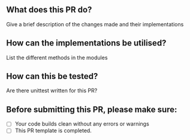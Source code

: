 ## What does this PR do?
Give a brief description of the changes made and their implementations

## How can the implementations be utilised?
List the different methods in the modules

## How can this be tested?
Are there unittest written for this PR?

## Before submitting this PR, please make sure:
- [ ] Your code builds clean without any errors or warnings
- [ ] This PR template is completed.